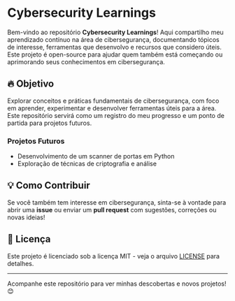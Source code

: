 # Cybersecurity Learnings

Bem-vindo ao repositório **Cybersecurity Learnings**! Aqui compartilho meu aprendizado contínuo na área de cibersegurança, documentando tópicos de interesse, ferramentas que desenvolvo e recursos que considero úteis. Este projeto é open-source para ajudar quem também está começando ou aprimorando seus conhecimentos em cibersegurança.

## 🔥 Objetivo
Explorar conceitos e práticas fundamentais de cibersegurança, com foco em aprender, experimentar e desenvolver ferramentas úteis para a área. Este repositório servirá como um registro do meu progresso e um ponto de partida para projetos futuros.

### Projetos Futuros
- Desenvolvimento de um scanner de portas em Python
- Exploração de técnicas de criptografia e análise


## 💡 Como Contribuir
Se você também tem interesse em cibersegurança, sinta-se à vontade para abrir uma **issue** ou enviar um **pull request** com sugestões, correções ou novas ideias!

## 📄 Licença
Este projeto é licenciado sob a licença MIT - veja o arquivo [LICENSE](LICENSE) para detalhes.

---

Acompanhe este repositório para ver minhas descobertas e novos projetos! 😊
